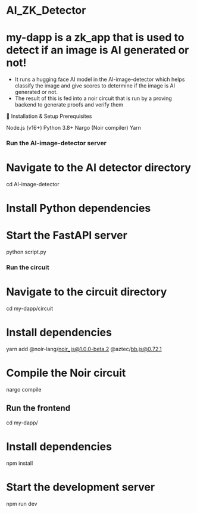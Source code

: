 # AI_ZK_Detector

# my-dapp is a zk_app that is used to detect if an image is AI generated or not!

- It runs a hugging face AI model in the AI-image-detector which helps classify the image and give scores to determine if the image is AI generated or not.
- The result of this is fed into a noir circuit that is run by a proving backend to generate proofs and verify them

 <!-- To run this locally -->

🚀 Installation & Setup
Prerequisites

Node.js (v16+)
Python 3.8+
Nargo (Noir compiler)
Yarn

### Run the AI-image-detector server

# Navigate to the AI detector directory

cd AI-image-detector

# Install Python dependencies

# Start the FastAPI server

python script.py

### Run the circuit

# Navigate to the circuit directory

cd my-dapp/circuit

# Install dependencies

yarn add @noir-lang/noir_js@1.0.0-beta.2 @aztec/bb.js@0.72.1

# Compile the Noir circuit

nargo compile

## Run the frontend

cd my-dapp/

# Install dependencies

npm install

# Start the development server

npm run dev
